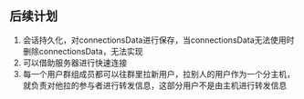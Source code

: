 ## 后续计划
1. 会话持久化，对connectionsData进行保存，当connectionsData无法使用时删除connectionsData，无法实现
2. 可以借助服务器进行快速连接
3. 每一个用户群组成员都可以往群里拉新用户，拉别人的用户作为一个分主机，就负责对他拉的参与者进行转发信息，这部分用户不是由主机进行转发信息


